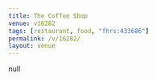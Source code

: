 ```yaml
---
title: The Coffee Shop
venue: v16282
tags: [restaurant, food, "fhrs:433686"]
permalink: /v/16282/
layout: venue
---
```

null